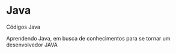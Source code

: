 # Java
Códigos Java

Aprendendo Java, em busca de conhecimentos para se tornar um desenvolvedor JAVA
